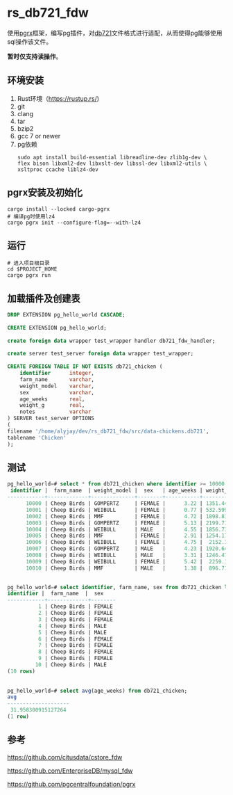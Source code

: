 # rs_db721_fdw

使用[pgrx](https://github.com/pgcentralfoundation/pgrx)框架，编写pg插件，对[db721](https://15721.courses.cs.cmu.edu/spring2023/project1.html)文件格式进行适配，从而使得pg能够使用sql操作该文件。

**暂时仅支持读操作**。

## 环境安装
1. Rust环境（https://rustup.rs/)
2. git
3. clang
4. tar
5. bzip2
6. gcc 7 or newer
7. pg依赖
   ```
   sudo apt install build-essential libreadline-dev zlib1g-dev \ 
   flex bison libxml2-dev libxslt-dev libssl-dev libxml2-utils \ 
   xsltproc ccache liblz4-dev
   ```
## pgrx安装及初始化
```shell
cargo install --locked cargo-pgrx
# 编译pg时使用lz4
cargo pgrx init --configure-flag=--with-lz4
```
## 运行
```shell
# 进入项目根目录
cd $PROJECT_HOME
cargo pgrx run
```

## 加载插件及创建表
```sql
DROP EXTENSION pg_hello_world CASCADE;
     
CREATE EXTENSION pg_hello_world;
       
create foreign data wrapper test_wrapper handler db721_fdw_handler;
       
create server test_server foreign data wrapper test_wrapper;
       
CREATE FOREIGN TABLE IF NOT EXISTS db721_chicken (
    identifier      integer,
    farm_name       varchar,
    weight_model    varchar,
    sex             varchar,
    age_weeks       real,
    weight_g        real,
    notes           varchar
) SERVER test_server OPTIONS
(
filename '/home/alyjay/dev/rs_db721_fdw/src/data-chickens.db721',
tablename 'Chicken'
);
```

## 测试
```sql
pg_hello_world=# select * from db721_chicken where identifier >= 10000 and identifier <= 10010;
 identifier |  farm_name  | weight_model |  sex   | age_weeks | weight_g  | notes 
------------+-------------+--------------+--------+-----------+-----------+-------
      10000 | Cheep Birds | GOMPERTZ     | FEMALE |      3.22 | 1351.4467 | WOODY
      10001 | Cheep Birds | WEIBULL      | FEMALE |      0.77 | 532.59985 | WOODY
      10002 | Cheep Birds | MMF          | FEMALE |      4.72 | 1898.8148 | WOODY
      10003 | Cheep Birds | GOMPERTZ     | FEMALE |      5.13 | 2199.7117 | WOODY
      10004 | Cheep Birds | WEIBULL      | MALE   |      4.55 | 1856.7339 | WOODY
      10005 | Cheep Birds | MMF          | FEMALE |      2.91 | 1254.1752 | WOODY
      10006 | Cheep Birds | WEIBULL      | FEMALE |      4.75 |  2152.301 | WOODY
      10007 | Cheep Birds | GOMPERTZ     | MALE   |      4.23 | 1920.6493 | WOODY
      10008 | Cheep Birds | WEIBULL      | MALE   |      3.31 | 1246.4785 | WOODY
      10009 | Cheep Birds | WEIBULL      | FEMALE |      5.42 |  2259.148 | WOODY
      10010 | Cheep Birds | MMF          | MALE   |      1.38 |  896.7105 | WOODY
            

pg_hello_world=# select identifier, farm_name, sex from db721_chicken limit 10;
identifier |  farm_name  |  sex   
------------+-------------+--------
          1 | Cheep Birds | FEMALE
          2 | Cheep Birds | FEMALE
          3 | Cheep Birds | FEMALE
          4 | Cheep Birds | MALE
          5 | Cheep Birds | MALE
          6 | Cheep Birds | FEMALE
          7 | Cheep Birds | FEMALE
          8 | Cheep Birds | FEMALE
          9 | Cheep Birds | FEMALE
         10 | Cheep Birds | MALE
(10 rows)
           
           
pg_hello_world=# select avg(age_weeks) from db721_chicken;
avg         
--------------------
 31.958300915127264
(1 row)
```

## 参考

https://github.com/citusdata/cstore_fdw

https://github.com/EnterpriseDB/mysql_fdw

https://github.com/pgcentralfoundation/pgrx